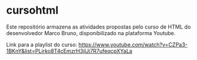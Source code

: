 # cursohtml

Este repositório armazena as atividades propostas pelo curso de HTML do desenvolvedor Marco Bruno, disponibilizado na plataforma Youtube. 

Link para a playlist do curso: https://www.youtube.com/watch?v=CZPa3-1BKnY&list=PLirko8T4cEmzrH3jIJi7R7ufeqcpXYaLa
